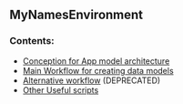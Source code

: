 ## MyNamesEnvironment

### Contents:
- [Conception for App model architecture](./NamesConcept.md)
- [Main Workflow for creating data models](./MainWorkflow.md)
- [Alternative workflow](./ImagesFromHeap.md) (DEPRECATED)
- [Other Useful scripts](./OtherScripts.md)
